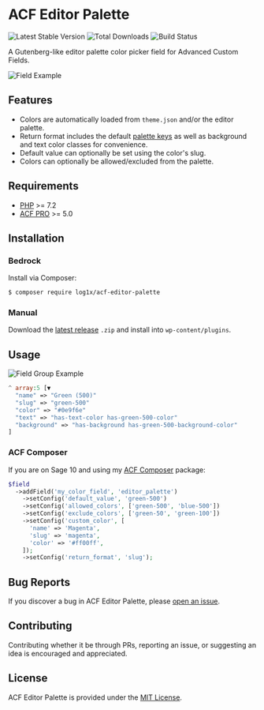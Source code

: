 # ACF Editor Palette

![Latest Stable Version](https://img.shields.io/packagist/v/log1x/acf-editor-palette?style=flat-square)
![Total Downloads](https://img.shields.io/packagist/dt/log1x/acf-editor-palette?style=flat-square)
![Build Status](https://img.shields.io/github/actions/workflow/status/log1x/acf-editor-palette/compatibility.yml?branch=master&style=flat-square)

A Gutenberg-like editor palette color picker field for Advanced Custom Fields.

![Field Example](https://i.imgur.com/bKKU4Sr.gif)

## Features

- Colors are automatically loaded from `theme.json` and/or the editor palette.
- Return format includes the default [palette keys](https://developer.wordpress.org/block-editor/developers/themes/theme-support/) as well as background and text color classes for convenience.
- Default value can optionally be set using the color's slug.
- Colors can optionally be allowed/excluded from the palette.

## Requirements

- [PHP](https://secure.php.net/manual/en/install.php) >= 7.2
- [ACF PRO](https://www.advancedcustomfields.com/pro/) >= 5.0

## Installation

### Bedrock

Install via Composer:

```bash
$ composer require log1x/acf-editor-palette
```

### Manual

Download the [latest release](https://github.com/Log1x/acf-editor-palette/releases/latest) `.zip` and install into `wp-content/plugins`.

## Usage

![Field Group Example](https://i.imgur.com/awXqkFA.png)

```php
^ array:5 [▼
  "name" => "Green (500)"
  "slug" => "green-500"
  "color" => "#0e9f6e"
  "text" => "has-text-color has-green-500-color"
  "background" => "has-background has-green-500-background-color"
]
```

### ACF Composer

If you are on Sage 10 and using my [ACF Composer](https://github.com/log1x/acf-composer) package:

```php
$field
  ->addField('my_color_field', 'editor_palette')
    ->setConfig('default_value', 'green-500')
    ->setConfig('allowed_colors', ['green-500', 'blue-500'])
    ->setConfig('exclude_colors', ['green-50', 'green-100'])
    ->setConfig('custom_color', [
      'name' => 'Magenta',
      'slug' => 'magenta',
      'color' => '#ff00ff',
    ]);
    ->setConfig('return_format', 'slug');
```

## Bug Reports

If you discover a bug in ACF Editor Palette, please [open an issue](https://github.com/log1x/acf-editor-palette/issues).

## Contributing

Contributing whether it be through PRs, reporting an issue, or suggesting an idea is encouraged and appreciated.

## License

ACF Editor Palette is provided under the [MIT License](LICENSE.md).
